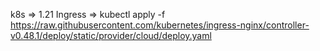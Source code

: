 k8s => 1.21
Ingress => kubectl apply -f https://raw.githubusercontent.com/kubernetes/ingress-nginx/controller-v0.48.1/deploy/static/provider/cloud/deploy.yaml